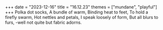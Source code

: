 +++
date = "2023-12-16"
title = "16.12.23"
themes = ["mundane", "playful"]
+++
Polka dot socks,
A bundle of warm,
Binding heat to feet,
To hold a firefly swarm,
Hot nettles and petals,
I speak loosely of form,
But all blurs to furs,
-well not quite but fabric adorns.
